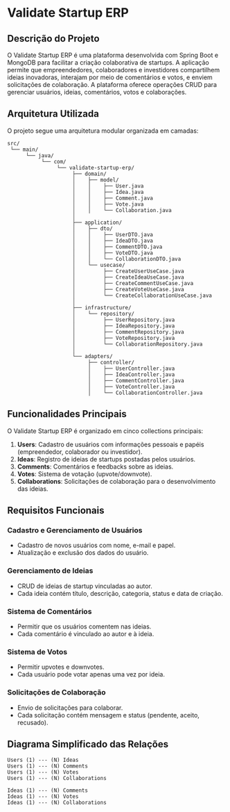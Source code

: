 # Validate Startup ERP

## Descrição do Projeto
O Validate Startup ERP é uma plataforma desenvolvida com Spring Boot e MongoDB para facilitar a criação colaborativa de startups. A aplicação permite que empreendedores, colaboradores e investidores compartilhem ideias inovadoras, interajam por meio de comentários e votos, e enviem solicitações de colaboração. A plataforma oferece operações CRUD para gerenciar usuários, ideias, comentários, votos e colaborações.

## Arquitetura Utilizada
O projeto segue uma arquitetura modular organizada em camadas:

```
src/
 └── main/
      └── java/
           └── com/
                └── validate-startup-erp/
                     ├── domain/                
                     │    ├── model/            
                     │    │    ├── User.java
                     │    │    ├── Idea.java
                     │    │    ├── Comment.java
                     │    │    ├── Vote.java
                     │    │    └── Collaboration.java
                     │
                     ├── application/           
                     │    ├── dto/              
                     │    │    ├── UserDTO.java
                     │    │    ├── IdeaDTO.java
                     │    │    ├── CommentDTO.java
                     │    │    ├── VoteDTO.java
                     │    │    └── CollaborationDTO.java
                     │    └── usecase/          
                     │         ├── CreateUserUseCase.java
                     │         ├── CreateIdeaUseCase.java
                     │         ├── CreateCommentUseCase.java
                     │         ├── CreateVoteUseCase.java
                     │         └── CreateCollaborationUseCase.java
                     │
                     ├── infrastructure/        
                     │    └── repository/       
                     │         ├── UserRepository.java
                     │         ├── IdeaRepository.java
                     │         ├── CommentRepository.java
                     │         ├── VoteRepository.java
                     │         └── CollaborationRepository.java
                     │
                     └── adapters/              
                          ├── controller/       
                          │    ├── UserController.java
                          │    ├── IdeaController.java
                          │    ├── CommentController.java
                          │    ├── VoteController.java
                          │    └── CollaborationController.java
```

## Funcionalidades Principais
O Validate Startup ERP é organizado em cinco collections principais:

1. **Users**: Cadastro de usuários com informações pessoais e papéis (empreendedor, colaborador ou investidor).
2. **Ideas**: Registro de ideias de startups postadas pelos usuários.
3. **Comments**: Comentários e feedbacks sobre as ideias.
4. **Votes**: Sistema de votação (upvote/downvote).
5. **Collaborations**: Solicitações de colaboração para o desenvolvimento das ideias.

## Requisitos Funcionais
### Cadastro e Gerenciamento de Usuários
- Cadastro de novos usuários com nome, e-mail e papel.
- Atualização e exclusão dos dados do usuário.

### Gerenciamento de Ideias
- CRUD de ideias de startup vinculadas ao autor.
- Cada ideia contém título, descrição, categoria, status e data de criação.

### Sistema de Comentários
- Permitir que os usuários comentem nas ideias.
- Cada comentário é vinculado ao autor e à ideia.

### Sistema de Votos
- Permitir upvotes e downvotes.
- Cada usuário pode votar apenas uma vez por ideia.

### Solicitações de Colaboração
- Envio de solicitações para colaborar.
- Cada solicitação contém mensagem e status (pendente, aceito, recusado).

## Diagrama Simplificado das Relações
```
Users (1) --- (N) Ideas
Users (1) --- (N) Comments
Users (1) --- (N) Votes
Users (1) --- (N) Collaborations

Ideas (1) --- (N) Comments
Ideas (1) --- (N) Votes
Ideas (1) --- (N) Collaborations
```
